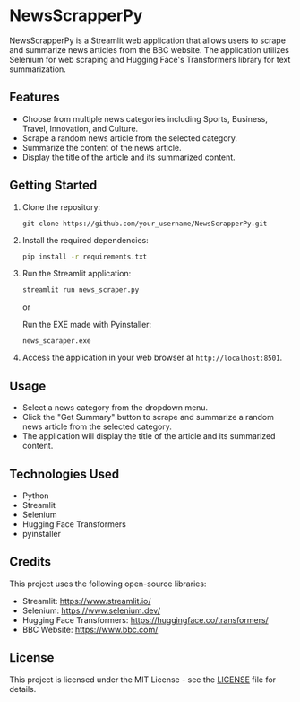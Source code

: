 # NewsScrapperPy

NewsScrapperPy is a Streamlit web application that allows users to scrape and summarize news articles from the BBC website. The application utilizes Selenium for web scraping and Hugging Face's Transformers library for text summarization.

## Features

- Choose from multiple news categories including Sports, Business, Travel, Innovation, and Culture.
- Scrape a random news article from the selected category.
- Summarize the content of the news article.
- Display the title of the article and its summarized content.

## Getting Started

1. Clone the repository:

   ```
   git clone https://github.com/your_username/NewsScrapperPy.git
   ```

2. Install the required dependencies:

   ```bash
   pip install -r requirements.txt
   ```

3. Run the Streamlit application:

   ```bash
   streamlit run news_scraper.py
   ```
   or

   Run the EXE made with Pyinstaller:

   ```
   news_scaraper.exe
   ```

5. Access the application in your web browser at `http://localhost:8501`.

## Usage

- Select a news category from the dropdown menu.
- Click the "Get Summary" button to scrape and summarize a random news article from the selected category.
- The application will display the title of the article and its summarized content.

## Technologies Used

- Python
- Streamlit
- Selenium
- Hugging Face Transformers
- pyinstaller

## Credits

This project uses the following open-source libraries:

- Streamlit: https://www.streamlit.io/
- Selenium: https://www.selenium.dev/
- Hugging Face Transformers: https://huggingface.co/transformers/
- BBC Website: https://www.bbc.com/

## License

This project is licensed under the MIT License - see the [LICENSE](LICENSE) file for details.

```

